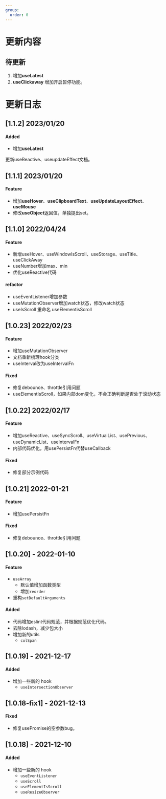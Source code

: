 ```yaml
---
group:
  order: 0 
---
```


# 更新内容

## 待更新
1. 增加**useLatest**
1. **useClickaway** 增加开启暂停功能。

# 更新日志

## [1.1.2] 2023/01/20

#### Added

- 增加**useLatest**

更新useReactive、useupdateEffect文档。

## [1.1.1] 2023/01/20

#### Feature

- 增加**useHover**、**useClipboardText**、**useUpdateLayoutEffect**、**useMouse**
- 修改**useObject**返回值，单独提出set。



## [1.1.0] 2022/04/24

#### Feature

- 新增useHover、useWindowIsScroll、useStorage、useTitle、useClickAway
- useNumber增加max、min
- 优化useReactive代码

#### refactor

- useEventListener增加参数
- useMutationObserver增加watch状态，修改watch状态
- useIsScroll 重命名 useElementisScroll 

## [1.0.23] 2022/02/23

#### Feature

- 增加useMutationObserver
- 文档重新梳理hook分类
- useInterval改为useIntervalFn

#### Fixed

- 修复debounce、throttle引用问题
- useElementIsScroll，如果内部dom变化，不会正确判断是否处于滚动状态

## [1.0.22] 2022/02/17

#### Feature

- 增加useReactive、useSyncScroll、useVirtualList、usePrevious、useDynamicList、useIntervalFn
- 内部代码优化，用usePersistFn代替useCallback

#### Fixed

- 修复部分示例代码

## [1.0.21] 2022-01-21

#### Feature

- 增加usePersistFn

#### Fixed

- 修复debounce、throttle引用问题

## [1.0.20] - 2022-01-10

#### Feature

- `useArray`
  - 默认值增加函数类型
  - 增加`reorder`
- 重构`setDefaultArguments`

#### Added

- 代码增加eslint代码规范，并根据规范优化代码。
- 去除lodash，减少包大小
- 增加新的utils
  - `colSpan`

## [1.0.19] - 2021-12-17

#### Added

- 增加一些新的 hook
  - `useIntersectionObserver`

## [1.0.18-fix1] - 2021-12-13

#### Fixed

- 修复usePromise的空参数bug。

## [1.0.18] - 2021-12-10

#### Added

- 增加一些新的 hook
  - `useEventListener`
  - `useScroll`
  - `useElementIsScroll`
  - `useResizeObserver`

